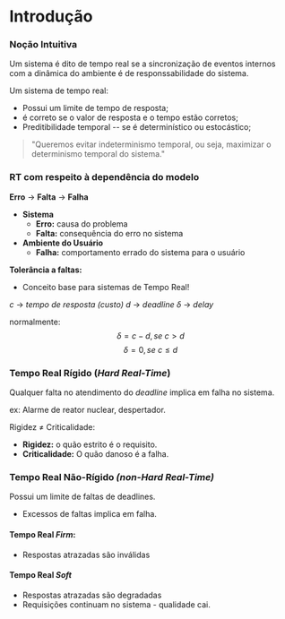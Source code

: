 # Introdução

### Noção Intuitiva

Um sistema é dito de tempo real se a sincronização de eventos internos com a dinâmica do ambiente é de responssabilidade do sistema.

Um sistema de tempo real:

- Possui um limite de tempo de resposta;
- é correto se o valor de resposta e o tempo estão corretos;
-  Preditibilidade temporal -- se é determinístico ou estocástico;

> "Queremos evitar indeterminismo temporal, ou seja, maximizar o determinismo temporal do sistema."


### RT com respeito à dependência do modelo

**Erro** -> **Falta** -> **Falha**

- **Sistema**
	- **Erro:** causa do problema
	- **Falta:** consequência do erro no sistema
- **Ambiente do Usuário**
	- **Falha:** comportamento errado do sistema para o usuário

**Tolerância a faltas:**

- Conceito base para sistemas de Tempo Real!

$c$  -> *tempo de resposta (custo)*
$d$ -> *deadline*
$\delta$ -> *delay*

normalmente: $$\delta = c - d, se \ c > d$$$$\delta = 0, se \ c \leq d$$
### Tempo Real Rígido (*Hard Real-Time*)

Qualquer falta no atendimento do *deadline* implica em falha no sistema.

ex: Alarme de reator nuclear, despertador.

Rigidez $\neq$ Criticalidade: 

- **Rigidez:** o quão estrito é o requisito.
- **Criticalidade:** O quão danoso é a falha.

### Tempo Real Não-Rígido *(non-Hard Real-Time)*

Possui um limite de faltas de deadlines.

- Excessos de faltas implica em falha.

#### Tempo Real *Firm*:

- Respostas atrazadas são inválidas

#### Tempo Real *Soft*

- Respostas atrazadas são degradadas
- Requisições continuam no sistema - qualidade cai.